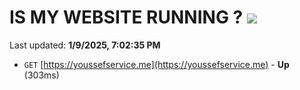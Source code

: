 # IS MY WEBSITE RUNNING ? [![](https://img.shields.io/static/v1?label=Sponsor&message=%E2%9D%A4&logo=GitHub&color=%23fe8e86)](https://github.com/sponsors/Youssef-Lehmam)

Last updated: **1/9/2025, 7:02:35 PM**

- `GET` [https://youssefservice.me](https://youssefservice.me) - **Up** (303ms)
